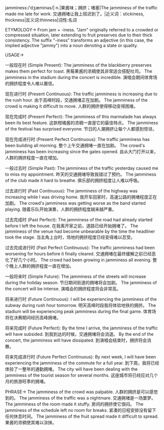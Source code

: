 jamminess:/ˈdʒæminəs/| n.|果酱味；拥挤；堵塞|The jamminess of the traffic made me late for work. 交通拥堵让我上班迟到了。|近义词：stickiness, thickness|反义词:thinness|词性:名词

ETYMOLOGY->
From jam + -iness.  "Jam" originally referred to a crowded or compressed situation, later extending to fruit preserves due to their thick consistency.  The suffix "-iness" transforms an adjective (in this case, the implied adjective "jammy") into a noun denoting a state or quality.

USAGE->

一般现在时 (Simple Present):
The jamminess of the blackberry preserves makes them perfect for toast.  黑莓果酱的浓稠使其非常适合搭配吐司。
The jamminess in the stadium during the concert is incredible.  演唱会期间体育场的拥挤程度令人难以置信。


现在进行时 (Present Continuous):
The traffic jamminess is increasing due to the rush hour.  由于高峰时段，交通拥堵正在加剧。
The jamminess of the crowd is making it difficult to move.  人群的拥挤使得移动变得困难。


现在完成时 (Present Perfect):
The jamminess of this marmalade has always been its best feature.  这款柑橘酱的浓稠一直是它的最佳特点。
The jamminess of the festival has surprised everyone.  节日的人潮拥挤让每个人都感到惊讶。


现在完成进行时 (Present Perfect Continuous):
The traffic jamminess has been building all morning.  整个上午交通拥堵一直在加剧。
The crowd's jamminess has been increasing since the gates opened.  自从大门打开以来，人群的拥挤程度一直在增加。


一般过去时 (Simple Past):
The jamminess of the traffic yesterday caused me to miss my appointment.  昨天的交通拥堵导致我错过了预约。
The jamminess of the club made it hard to breathe.  俱乐部的拥挤程度让人难以呼吸。


过去进行时 (Past Continuous):
The jamminess of the highway was increasing while I was driving home.  我开车回家时，高速公路的拥堵程度正在加剧。
The crowd's jamminess was getting worse as the band started playing.  随着乐队开始演奏，人群的拥挤程度越来越严重。


过去完成时 (Past Perfect):
The jamminess of the road had already started before I left the house.  在我离开家之前，道路已经开始拥堵了。
The jamminess of the venue had become unbearable by the time the headliner took the stage.  当主角上台时，场地的拥挤程度已经变得难以忍受。


过去完成进行时 (Past Perfect Continuous):
The traffic jamminess had been worsening for hours before it finally cleared.  交通拥堵在最终缓解之前已经恶化了好几个小时。
The crowd had been growing in jamminess all evening.  整个晚上人群的拥挤程度一直在增加。


一般将来时 (Simple Future):
The jamminess of the streets will increase during the holiday season.  节日期间街道的拥堵将会加剧。
The jamminess of the concert will be intense.  演唱会的拥挤程度将会非常高。


将来进行时 (Future Continuous):
I will be experiencing the jamminess of the subway during rush hour tomorrow.  明天高峰时段我将体验地铁的拥挤。
The stadium will be experiencing peak jamminess during the final game.  体育场将在决赛期间经历高峰拥堵。


将来完成时 (Future Perfect):
By the time I arrive, the jamminess of the traffic will have subsided.  到我到达的时候，交通拥堵将会消退。
By the end of the concert, the jamminess will have dissipated.  到演唱会结束时，拥挤将会消散。


将来完成进行时 (Future Perfect Continuous):
By next week, I will have been experiencing the jamminess of the commute for a full year.  到下周，我将已经体验了一整年的通勤拥堵。
The city will have been dealing with the jamminess of the tourist season for several months.  这座城市将已经应对几个月的旅游旺季的拥堵。

PHRASE->
The jamminess of the crowd was palpable. 人群的拥挤是可以感觉到的。
The jamminess of the traffic was a nightmare. 交通拥堵是一场噩梦。
The jamminess of the room made it stuffy. 房间的拥挤使它很闷。
The jamminess of the schedule left no room for breaks.  紧凑的日程安排没有留下任何休息时间。
The jamminess of the fruit spread made it difficult to spread.  果酱的浓稠使其难以涂抹。
